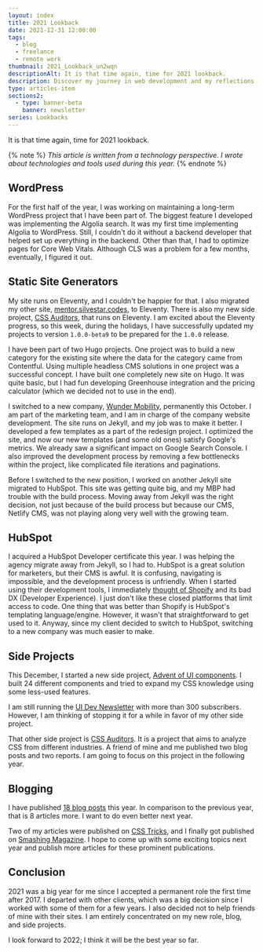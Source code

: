 ```yaml
---
layout: index
title: 2021 Lookback
date: 2021-12-31 12:00:00
tags:
  - blog
  - freelance
  - remote work
thumbnail: 2021_Lookback_un2wqn
descriptionAlt: It is that time again, time for 2021 lookback.
description: Discover my journey in web development and my reflections on the past year with my 2021 lookback article.
type: articles-item
sections2:
  - type: banner-beta
    banner: newsletter
series: Lookbacks
---
```


It is that time again, time for 2021 lookback.

{% note %}
_This article is written from a technology perspective. I wrote about technologies and tools used during this year._
{% endnote %}

## WordPress

For the first half of the year, I was working on maintaining a long-term WordPress project that I have been part of. The biggest feature I developed was implementing the Algolia search. It was my first time implementing Algolia to WordPress. Still, I couldn't do it without a backend developer that helped set up everything in the backend. Other than that, I had to optimize pages for Core Web Vitals. Although CLS was a problem for a few months, eventually, I figured it out.

## Static Site Generators

My site runs on Eleventy, and I couldn't be happier for that. I also migrated my other site, [mentor.silvestar.codes](https://mentor.silvestar.codes), to Eleventy. There is also my new side project, [CSS Auditors](https://www.css-auditors.com), that runs on Eleventy. I am excited about the Eleventy progress, so this week, during the holidays, I have successfully updated my projects to version `1.0.0-beta9` to be prepared for the `1.0.0` release.

I have been part of two Hugo projects. One project was to build a new category for the existing site where the data for the category came from Contentful. Using multiple headless CMS solutions in one project was a successful concept. I have built one completely new site on Hugo. It was quite basic, but I had fun developing Greenhouse integration and the pricing calculator (which we decided not to use in the end).

I switched to a new company, [Wunder Mobility](https://www.wundermobility.com), permanently this October. I am part of the marketing team, and I am in charge of the company website development. The site runs on Jekyll, and my job was to make it better. I developed a few templates as a part of the redesign project. I optimized the site, and now our new templates (and some old ones) satisfy Google's metrics. We already saw a significant impact on Google Search Console. I also improved the development process by removing a few bottlenecks within the project, like complicated file iterations and paginations.

Before I switched to the new position, I worked on another Jekyll site migrated to HubSpot. This site was getting quite big, and my MBP had trouble with the build process. Moving away from Jekyll was the right decision, not just because of the build process but because our CMS, Netlify CMS, was not playing along very well with the growing team.

## HubSpot

I acquired a HubSpot Developer certificate this year. I was helping the agency migrate away from Jekyll, so I had to. HubSpot is a great solution for marketers, but their CMS is awful. It is confusing, navigating is impossible, and the development process is unfriendly. When I started using their development tools, I immediately [thought of Shopify](/articles/nightmare-dx-shopify/) and its bad DX (Developer Experience). I just don't like these closed platforms that limit access to code. One thing that was better than Shopify is HubSpot's templating language/engine. However, it wasn't that straightforward to get used to it. Anyway, since my client decided to switch to HubSpot, switching to a new company was much easier to make.

## Side Projects

This December, I started a new side project, [Advent of UI components](/side-projects/advent/). I built 24 different components and tried to expand my CSS knowledge using some less-used features.

I am still running the [UI Dev Newsletter](/side-projects/ui-dev-mentoring/reads/) with more than 300 subscribers. However, I am thinking of stopping it for a while in favor of my other side project.

That other side project is [CSS Auditors](https://www.css-auditors.com). It is a project that aims to analyze CSS from different industries. A friend of mine and me published two blog posts and two reports. I am going to focus on this project in the following year.

## Blogging

I have published [18 blog posts](/articles/) this year. In comparison to the previous year, that is 8 articles more. I want to do even better next year.

Two of my articles were published on [CSS Tricks](https://css-tricks.com/author/silvestar/), and I finally got published on [Smashing Magazine](https://www.smashingmagazine.com/2021/10/build-expandable-accessible-gallery/). I hope to come up with some exciting topics next year and publish more articles for these prominent publications.

## Conclusion

2021 was a big year for me since I accepted a permanent role the first time after 2017. I departed with other clients, which was a big decision since I worked with some of them for a few years. I also decided not to help friends of mine with their sites. I am entirely concentrated on my new role, blog, and side projects.

I look forward to 2022; I think it will be the best year so far.
